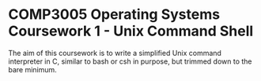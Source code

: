 COMP3005 Operating Systems Coursework 1 - Unix Command Shell
=======================

The aim of this coursework is to write a simplified Unix command interpreter in C, similar to bash or csh in purpose, but trimmed down to the bare minimum.
